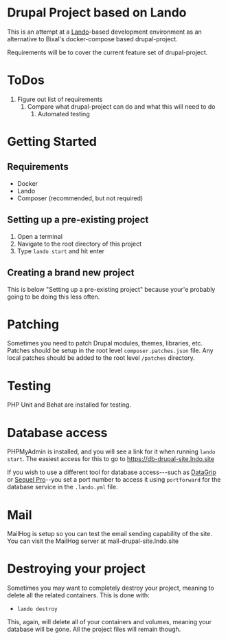 # Drupal Project based on Lando
This is an attempt at a [Lando](https://docs.lando.dev/basics/)\-based development environment as an alternative to Bixal's docker-compose based
drupal-project.

Requirements will be to cover the current feature set of drupal-project.

# ToDos
1. Figure out list of requirements
    1. Compare what drupal-project can do and what this will need to do
        1. Automated testing

# Getting Started
## Requirements
- Docker
- Lando
- Composer (recommended, but not required)

## Setting up a pre-existing project
1. Open a terminal
1. Navigate to the root directory of this project
1. Type `lando start` and hit enter

## Creating a brand new project
This is below "Setting up a pre-existing project" because your'e probably going to be doing this less often.

# Patching
Sometimes you need to patch Drupal modules, themes, libraries, etc. Patches should be setup in the root level
`composer.patches.json` file. Any local patches should be added to the root level `/patches` directory.

# Testing
PHP Unit and Behat are installed for testing.

# Database access
PHPMyAdmin is installed, and you will see a link for it when running `lando start`. The easiest access for this to go to
https://db-drupal-site.lndo.site

If you wish to use a different tool for database access---such as [DataGrip](https://www.jetbrains.com/datagrip/) or
[Sequel Pro](https://www.sequelpro.com/)\--you set a port number to access it using `portforward` for the database
service in the `.lando.yml` file.

# Mail
MailHog is setup so you can test the email sending capability of the site. You can visit the MailHog server at
mail-drupal-site.lndo.site

# Destroying your project
Sometimes you may want to completely destroy your project, meaning to delete all the related containers. This is done
with:

- `lando destroy`

This, again, will delete all of your containers and volumes, meaning your database will be gone. All the project files
will remain though.
